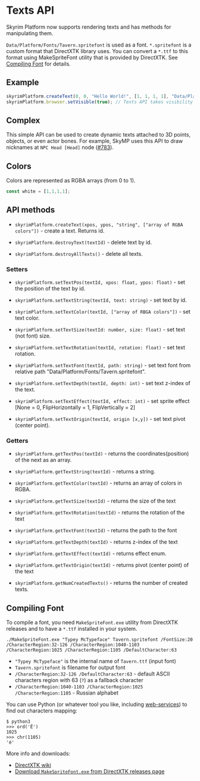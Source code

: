 # Texts API

Skyrim Platform now supports rendering texts and has methods for manipulating them.

`Data/Platform/Fonts/Tavern.spritefont` is used as a font.
`*.spritefont` is a custom format that DirectXTK library uses.
You can convert a `*.ttf` to this format using MakeSpriteFont utility that is
provided by DirectXTK. See [Compiling Font](#compiling-font) for details.

## Example

```typescript
skyrimPlatform.createText(0, 0, "Hello World!", [1, 1, 1, 1], "Data/Platform/Fonts/Tavern.spritefont"),; // 0,0 is top left. Non-ASCII character are not yet supported.
skyrimPlatform.browser.setVisible(true); // Texts API takes visibility flag from the browser
```

## Complex

This simple API can be used to create dynamic texts attached to 3D points, objects, or even actor bones.
For example, SkyMP uses this API to draw nicknames  at `NPC Head [Head]` node
([#783](https://github.com/skyrim-multiplayer/skymp/pull/783/files)).

## Colors

Colors are represented as RGBA arrays (from 0 to 1).

```typescript
const white = [1,1,1,1];
```

## API methods

- ```skyrimPlatform.createText(xpos, ypos, "string", ["array of RGBA colors"])``` - create a text.
Returns id.

- ```skyrimPlatform.destroyText(textId)``` - delete text by id.
- ```skyrimPlatform.destroyAllTexts()``` - delete all texts.

### Setters

- ```skyrimPlatform.setTextPos(textId, xpos: float, ypos: float)``` - set the position of the text by id.

- ```skyrimPlatform.setTextString(textId, text: string)``` - set text by id.

- ```skyrimPlatform.setTextColor(textId, ["array of RBGA colors"])``` - set text color.

- ```skyrimPlatform.setTextSize(textId: number, size: float)``` - set text (not font) size.

- ```skyrimPlatform.setTextRotation(textId, rotation: float)``` - set text rotation.

- ```skyrimPlatform.setTextFont(textId, path: string)``` - set text font from relative path "Data/Platform/Fonts/Tavern.spritefont".

- ```skyrimPlatform.setTextDepth(textId, depth: int)``` - set text z-index of the text.

- ```skyrimPlatform.setTextEffect(textId, effect: int)``` - set sprite effect [None = 0, FlipHorizontally = 1, FlipVertically = 2]

- ```skyrimPlatform.setTextOrigin(textId, origin [x,y])``` - set text pivot (center point).

### Getters

- ```skyrimPlatform.getTextPos(textId)``` - returns the coordinates(position) of the next as an array.

- ```skyrimPlatform.getTextString(textId)``` - returns a string.

- ```skyrimPlatform.getTextColor(textId)``` - returns an array of colors in RGBA.

- ```skyrimPlatform.getTextSize(textId)``` - returns the size of the text

- ```skyrimPlatform.getTextRotation(textId)``` - returns the rotation of the text

- ```skyrimPlatform.getTextFont(textId)``` - returns the path to the font

- ```skyrimPlatform.getTextDepth(textId)``` - returns z-index of the text

- ```skyrimPlatform.getTextEffect(textId)``` - returns effect enum.

- ```skyrimPlatform.getTextOrigin(textId)``` - returns pivot (center point) of the text

- ```skyrimPlatform.getNumCreatedTexts()``` - returns the number of created texts.

## Compiling Font

To compile a font, you need `MakeSpriteFont.exe` utility from DirectXTK releases
and to have a `*.ttf` installed in your system.

```
./MakeSpriteFont.exe "Typey McTypeface" Tavern.spritefont /FontSize:20 /CharacterRegion:32-126 /CharacterRegion:1040-1103 /CharacterRegion:1025 /CharacterRegion:1105 /DefaultCharacter:63
```

- `"Typey McTypeface"` is the internal name of `Tavern.ttf` (input font)
- `Tavern.spritefont` is filename for output font
- `/CharacterRegion:32-126 /DefaultCharacter:63` - default ASCII characters region with 63 (`?`) as a fallback character
- `/CharacterRegion:1040-1103 /CharacterRegion:1025 /CharacterRegion:1105` - Russian alphabet

You can use Python (or whatever tool you like, including
[web-services](https://onlineutf8tools.com/convert-utf8-to-code-points))
to find out characters mapping:

```
$ python3
>>> ord('Ё')
1025
>>> chr(1105)
'ё'
```

More info and downloads:

- [DirectXTK wiki](https://github.com/microsoft/DirectXTK/wiki/MakeSpriteFont)
- [Download `MakeSpriteFont.exe` from DirectXTK releases page](https://github.com/microsoft/DirectXTK/releases)
